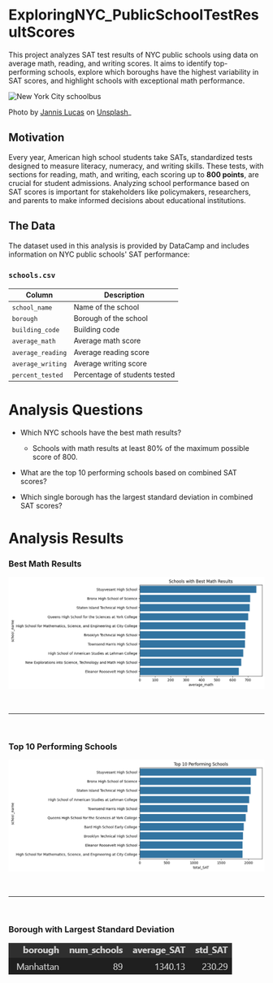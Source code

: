 # ExploringNYC_PublicSchoolTestResultScores

This project analyzes SAT test results of NYC public schools using data on average math, reading, and writing scores. It aims to identify top-performing schools, explore which boroughs have the highest variability in SAT scores, and highlight schools with exceptional math performance.

![New York City schoolbus](https://images.unsplash.com/photo-1550523049-a61d0deec4a4?w=500&auto=format&fit=crop&q=60&ixlib=rb-4.0.3&ixid=M3wxMjA3fDB8MHxwcm9maWxlLXBhZ2V8MTAwfHx8ZW58MHx8fHx8)

Photo by [Jannis Lucas](https://unsplash.com/@jannis_lucas) on [Unsplash](https://unsplash.com)_

## Motivation

Every year, American high school students take SATs, standardized tests designed to measure literacy, numeracy, and writing skills. These tests, with sections for reading, math, and writing, each scoring up to **800 points**, are crucial for student admissions. Analyzing school performance based on SAT scores is important for stakeholders like policymakers, researchers, and parents to make informed decisions about educational institutions.

## The Data

The dataset used in this analysis is provided by DataCamp and includes information on NYC public schools' SAT performance:

### `schools.csv`

| Column                | Description               |
|-----------------------|---------------------------|
| `school_name`         | Name of the school        |
| `borough`             | Borough of the school     |
| `building_code`       | Building code             |
| `average_math`        | Average math score        |
| `average_reading`     | Average reading score     |
| `average_writing`     | Average writing score     |
| `percent_tested`      | Percentage of students tested |

# Analysis Questions

-   Which NYC schools have the best math results?

    -   Schools with math results at least 80% of the maximum possible score of 800.

-   What are the top 10 performing schools based on combined SAT scores?

-   Which single borough has the largest standard deviation in combined SAT scores?

# Analysis Results

###   Best Math Results

![Best Math Results](https://github.com/MohamedMostafa259/ExploringNYC_PublicSchoolTestResultScores/blob/main/visualizations/Schools%20with%20Best%20Math%20Results.png)

<br>

---

<br>

### Top 10 Performing Schools

![Ranked schools based on the combined SAT scores from math, reading, and writing sections.](https://github.com/MohamedMostafa259/ExploringNYC_PublicSchoolTestResultScores/blob/main/visualizations/Top%2010%20Performing%20Schools.png)

<br>

---

<br>

### Borough with Largest Standard Deviation

![Determined which borough has the highest standard deviation in the combined SAT scores.](https://github.com/MohamedMostafa259/ExploringNYC_PublicSchoolTestResultScores/blob/main/visualizations/Borough%20with%20Largest%20Standard%20Deviation.png)